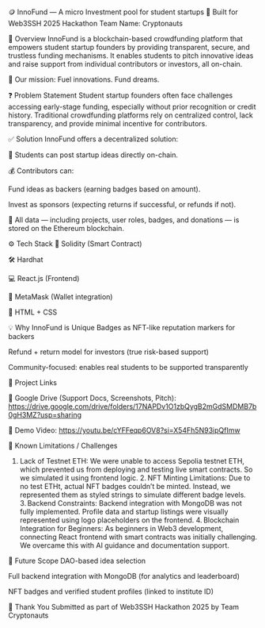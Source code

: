 🪙 InnoFund — A micro Investment pool for student startups
🚀 Built for Web3SSH 2025 Hackathon
Team Name: Cryptonauts


📌 Overview
InnoFund is a blockchain-based crowdfunding platform that empowers student startup founders by providing transparent, secure, and trustless funding mechanisms. It enables students to pitch innovative ideas and raise support from individual contributors or investors, all on-chain.

🔐 Our mission: Fuel innovations. Fund dreams.

❓ Problem Statement
Student startup founders often face challenges accessing early-stage funding, especially without prior recognition or credit history. Traditional crowdfunding platforms rely on centralized control, lack transparency, and provide minimal incentive for contributors.

✅ Solution
InnoFund offers a decentralized solution:

📌 Students can post startup ideas directly on-chain.

💰 Contributors can:

Fund ideas as backers (earning badges based on amount).

Invest as sponsors (expecting returns if successful, or refunds if not).

🔗 All data — including projects, user roles, badges, and donations — is stored on the Ethereum blockchain.

⚙️ Tech Stack
🔗 Solidity (Smart Contract)

🛠️ Hardhat

💻 React.js (Frontend)

🦊 MetaMask (Wallet integration)

🎨 HTML + CSS

💡 Why InnoFund is Unique
Badges as NFT-like reputation markers for backers

Refund + return model for investors (true risk-based support)

Community-focused: enables real students to be supported transparently

📂 Project Links

📁 Google Drive (Support Docs, Screenshots, Pitch): https://drive.google.com/drive/folders/17NAPDv1O1zbQygB2mGdSMDMB7b0gH3MZ?usp=sharing

🎥 Demo Video: https://youtu.be/cYFFeqp6OV8?si=X54Fh5N93ipQfImw

🧪 Known Limitations / Challenges

1. Lack of Testnet ETH: We were unable to access Sepolia testnet ETH, which prevented us from deploying and testing live smart contracts. So we simulated it using frontend logic.
2. NFT Minting Limitations: Due to no test ETHt, actual NFT badges couldn’t be minted. Instead, we represented them as styled strings to simulate different badge levels.
3. Backend Constraints: Backend integration with MongoDB was not fully implemented. Profile data and startup listings were visually represented using logo placeholders on the frontend.
4. Blockchain Integration for Beginners: As beginners in Web3 development, connecting React frontend with smart contracts was initially challenging. We overcame this with AI guidance and documentation support.


🏁 Future Scope
DAO-based idea selection

Full backend integration with MongoDB (for analytics and leaderboard)

NFT badges and verified student profiles (linked to institute ID)

🙌 Thank You
Submitted as part of Web3SSH Hackathon 2025 by Team Cryptonauts

